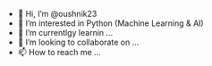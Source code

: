 - 👋 Hi, I’m @oushnik23
- 👀 I’m interested in Python (Machine Learning & AI)
- 🌱 I’m currentlgy learnin ...
- 💞️ I’m looking to collaborate on ...
- 📫 How to reach me ...

<!---
oushnik23/oushnik23 is a ✨ special ✨ repository because its `README.md` (this file) appears on your GitHub profile.
You can click the Preview link to take a look at your changes.
--->
